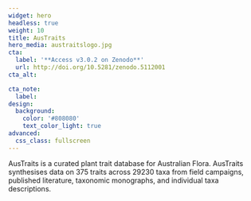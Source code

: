 ```yaml
---
widget: hero
headless: true
weight: 10
title: AusTraits
hero_media: austraitslogo.jpg
cta:
  label: '**Access v3.0.2 on Zenodo**'
  url: http://doi.org/10.5281/zenodo.5112001
cta_alt:

cta_note:
  label:
design:
  background:
    color: '#808080'
    text_color_light: true
advanced:
  css_class: fullscreen
---
```


AusTraits is a curated plant trait database for Australian Flora. AusTraits synthesises data on 375 traits across 29230 taxa from field campaigns, published literature, taxonomic monographs, and individual taxa descriptions.
